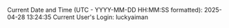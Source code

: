 Current Date and Time (UTC - YYYY-MM-DD HH:MM:SS formatted): 2025-04-28 13:24:35
Current User's Login: luckyaiman
